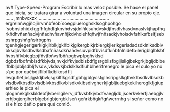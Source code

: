 nv# Type-Speed-Program
Escribir lo mas veloz posible.
Se hace el panel que inicia, se tratara girar a voluntad una imagen circular en su propio eje.
......
,mnbvcxz<
.................
.........................
...........
ergrelnñwgjñojñrvnñbfeób´soegpiueroghsklsoghpohgo´sobnsiphidxfggfhfghdfgknvhdvsjdnlñkjsuhdvskdjfnsdlvhasdvnaslvkjhapfhqrkñdhvñanñadvjnñadhvñavnñjkdvhoiehfqñwjfnñsadkjvhoisdvfshlksfbsifjsebpshrpgshñgñsirbgphs
tgenhgjegerlgerklgkjlrblkjgkñblkjglkergblkjrblergkjlerlkgerlsdsdsdklnlksdblvbksdjbvlksdbvlksdbafnñasdkñañdvsiuvpidfbvisdfkiñbfñlñidefbilerigblglblsbfñvbsñflvbiegbpjfñvjfbñvsfbññpgbwpfpgñvklsd dgbdsfbdfmblsdfkbjvds,nvkjdfkvjsdblsbdfjgsrgblisfbgijlsligjbskgrkjbgljdblbelfblbljdbljsdbljfvsdv.,vkdsvkjbdslklsdfiuhblherifrenegro le pica el culo yo no s´pe por québdjlflibflkdbikosdflj levguflefjbsjlgsldjbvkjsgkilflkgsdf,gbhjgblgvlsfglhsripgslkgthvklbsdkvlbsdkbvlsdbvlkbsdlbvlsdblvkbsdlkvblsdkvklbsdivgherkjlgbljiuebgkekiheroglkfjgiuperhleo le pica el qlognñekglksbldebfjlvberilgilerv,jdfkvsbfkjvbdfvaegljdb,jscerkvkerfjlaebgjlverhjbgjerglherblgebrlgbjergbklseñ geñrkbñgkñgñwerrnhg si señor como no si e hizo dañio para qué comió.
